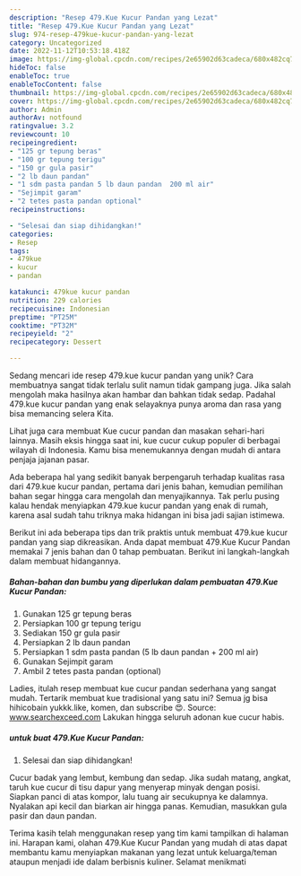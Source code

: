 ```yaml
---
description: "Resep 479.Kue Kucur Pandan yang Lezat"
title: "Resep 479.Kue Kucur Pandan yang Lezat"
slug: 974-resep-479kue-kucur-pandan-yang-lezat
category: Uncategorized
date: 2022-11-12T10:53:18.418Z
image: https://img-global.cpcdn.com/recipes/2e65902d63cadeca/680x482cq70/479kue-kucur-pandan-foto-resep-utama.jpg
hideToc: false
enableToc: true
enableTocContent: false
thumbnail: https://img-global.cpcdn.com/recipes/2e65902d63cadeca/680x482cq70/479kue-kucur-pandan-foto-resep-utama.jpg
cover: https://img-global.cpcdn.com/recipes/2e65902d63cadeca/680x482cq70/479kue-kucur-pandan-foto-resep-utama.jpg
author: Admin
authorAv: notfound
ratingvalue: 3.2
reviewcount: 10
recipeingredient:
- "125 gr tepung beras"
- "100 gr tepung terigu"
- "150 gr gula pasir"
- "2 lb daun pandan"
- "1 sdm pasta pandan 5 lb daun pandan  200 ml air"
- "Sejimpit garam"
- "2 tetes pasta pandan optional"
recipeinstructions:

- "Selesai dan siap dihidangkan!"
categories:
- Resep
tags:
- 479kue
- kucur
- pandan

katakunci: 479kue kucur pandan 
nutrition: 229 calories
recipecuisine: Indonesian
preptime: "PT25M"
cooktime: "PT32M"
recipeyield: "2"
recipecategory: Dessert

---
```





Sedang mencari ide resep 479.kue kucur pandan yang unik? Cara membuatnya sangat tidak terlalu sulit namun tidak gampang juga. Jika salah mengolah maka hasilnya akan hambar dan bahkan tidak sedap. Padahal 479.kue kucur pandan yang enak selayaknya punya aroma dan rasa yang bisa memancing selera Kita.





Lihat juga cara membuat Kue cucur pandan dan masakan sehari-hari lainnya. Masih eksis hingga saat ini, kue cucur cukup populer di berbagai wilayah di Indonesia. Kamu bisa menemukannya dengan mudah di antara penjaja jajanan pasar.

Ada beberapa hal yang sedikit banyak berpengaruh terhadap kualitas rasa dari 479.kue kucur pandan, pertama dari jenis bahan, kemudian pemilihan bahan segar hingga cara mengolah dan menyajikannya. Tak perlu pusing kalau hendak menyiapkan 479.kue kucur pandan yang enak di rumah, karena asal sudah tahu triknya maka hidangan ini bisa jadi sajian istimewa.






Berikut ini ada beberapa tips dan trik praktis untuk membuat 479.kue kucur pandan yang siap dikreasikan. Anda dapat membuat 479.Kue Kucur Pandan memakai 7 jenis bahan dan 0 tahap pembuatan. Berikut ini langkah-langkah dalam membuat hidangannya.

<!--inarticleads1-->

##### Bahan-bahan dan bumbu yang diperlukan dalam pembuatan 479.Kue Kucur Pandan:

1. Gunakan 125 gr tepung beras
1. Persiapkan 100 gr tepung terigu
1. Sediakan 150 gr gula pasir
1. Persiapkan 2 lb daun pandan
1. Persiapkan 1 sdm pasta pandan (5 lb daun pandan + 200 ml air)
1. Gunakan Sejimpit garam
1. Ambil 2 tetes pasta pandan (optional)


Ladies, itulah resep membuat kue cucur pandan sederhana yang sangat mudah. Tertarik membuat kue tradisional yang satu ini? Semua jg bisa hihicobain yukkk.like, komen, dan subscribe 😍. Source: www.searchexceed.com Lakukan hingga seluruh adonan kue cucur habis. 

<!--inarticleads2-->

#####  untuk buat 479.Kue Kucur Pandan:


1. Selesai dan siap dihidangkan!

Cucur badak yang lembut, kembung dan sedap. Jika sudah matang, angkat, taruh kue cucur di tisu dapur yang menyerap minyak dengan posisi. Siapkan panci di atas kompor, lalu tuang air secukupnya ke dalamnya. Nyalakan api kecil dan biarkan air hingga panas. Kemudian, masukkan gula pasir dan daun pandan. 

Terima kasih telah menggunakan resep yang tim kami tampilkan di halaman ini. Harapan kami, olahan 479.Kue Kucur Pandan yang mudah di atas dapat membantu kamu menyiapkan makanan yang lezat untuk keluarga/teman ataupun menjadi ide dalam berbisnis kuliner. Selamat menikmati
